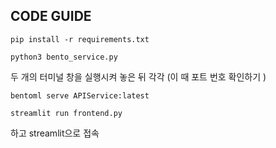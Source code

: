 ## CODE GUIDE
`pip install -r requirements.txt`

`python3 bento_service.py`


두 개의 터미널 창을 실행시켜 놓은 뒤 각각 (이 때 포트 번호 확인하기 )

`bentoml serve APIService:latest`

`streamlit run frontend.py`

하고 streamlit으로 접속
